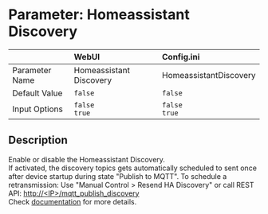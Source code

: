 # Parameter: Homeassistant Discovery

|                   | WebUI               | Config.ini
|:---               |:---                 |:----
| Parameter Name    | Homeassistant Discovery | HomeassistantDiscovery
| Default Value     | `false`             | `false`
| Input Options     | `false`<br>`true`   | `false`<br>`true` 


## Description

Enable or disable the Homeassistant Discovery.<br>
If activated, the discovery topics gets automatically scheduled to sent once after device startup during state "Publish to MQTT".
To schedule a retransmission: Use "Manual Control > Resend HA Discovery" or call REST API: 
<a href=mqtt_publish_discovery target="_blank">http://&lt;IP&gt;/mqtt_publish_discovery</a><br>
Check [documentation](https://jomjol.github.io/AI-on-the-edge-device-docs//Integration-Home-Assistant) for more details.
